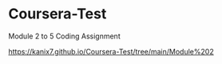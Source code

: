 # Coursera-Test
Module 2 to 5 Coding Assignment

https://kanix7.github.io/Coursera-Test/tree/main/Module%202

